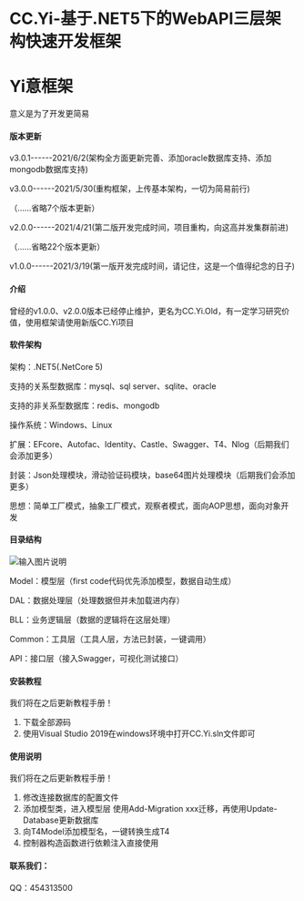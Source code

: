 # CC.Yi-基于.NET5下的WebAPI三层架构快速开发框架
# Yi意框架
意义是为了开发更简易
#### 版本更新
v3.0.1------2021/6/2(架构全方面更新完善、添加oracle数据库支持、添加mongodb数据库支持)

v3.0.0------2021/5/30(重构框架，上传基本架构，一切为简易前行)

（......省略7个版本更新）

v2.0.0------2021/4/21(第二版开发完成时间，项目重构，向这高并发集群前进)

（......省略22个版本更新）

v1.0.0------2021/3/19(第一版开发完成时间，请记住，这是一个值得纪念的日子)

#### 介绍
曾经的v1.0.0、v2.0.0版本已经停止维护，更名为CC.Yi.Old，有一定学习研究价值，使用框架请使用新版CC.Yi项目
#### 软件架构
架构：.NET5(.NetCore 5)

支持的关系型数据库：mysql、sql server、sqlite、oracle

支持的非关系型数据库：redis、mongodb

操作系统：Windows、Linux

扩展：EFcore、Autofac、Identity、Castle、Swagger、T4、Nlog（后期我们会添加更多）

封装：Json处理模块，滑动验证码模块，base64图片处理模块（后期我们会添加更多）

思想：简单工厂模式，抽象工厂模式，观察者模式，面向AOP思想，面向对象开发


#### 目录结构
![输入图片说明](https://images.gitee.com/uploads/images/2021/0321/023715_59bef411_3049273.png "屏幕截图.png")

Model：模型层（first code代码优先添加模型，数据自动生成）

DAL：数据处理层（处理数据但并未加载进内存）

BLL：业务逻辑层（数据的逻辑将在这层处理）

Common：工具层（工具人层，方法已封装，一键调用）

API：接口层（接入Swagger，可视化测试接口）


#### 安装教程
我们将在之后更新教程手册！

1.  下载全部源码
2.  使用Visual Studio 2019在windows环境中打开CC.Yi.sln文件即可


#### 使用说明
我们将在之后更新教程手册！

1.  修改连接数据库的配置文件
2.  添加模型类，进入模型层 使用Add-Migration xxx迁移，再使用Update-Database更新数据库
3.  向T4Model添加模型名，一键转换生成T4
4.  控制器构造函数进行依赖注入直接使用

#### 联系我们：
QQ：454313500


